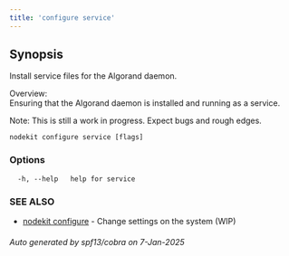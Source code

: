 ```yaml
---
title: 'configure service'
---
```


## Synopsis

Install service files for the Algorand daemon.

Overview:  
Ensuring that the Algorand daemon is installed and running as a service.

Note: This is still a work in progress. Expect bugs and rough edges.

```
nodekit configure service [flags]
```

### Options

```
  -h, --help   help for service
```

### SEE ALSO

- [nodekit configure](/reference/nodekit/configure) - Change settings on the system (WIP)

###### Auto generated by spf13/cobra on 7-Jan-2025
